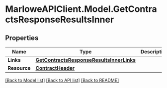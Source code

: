 # MarloweAPIClient.Model.GetContractsResponseResultsInner

## Properties

Name | Type | Description | Notes
------------ | ------------- | ------------- | -------------
**Links** | [**GetContractsResponseResultsInnerLinks**](GetContractsResponseResultsInnerLinks.md) |  | 
**Resource** | [**ContractHeader**](ContractHeader.md) |  | 

[[Back to Model list]](../README.md#documentation-for-models) [[Back to API list]](../README.md#documentation-for-api-endpoints) [[Back to README]](../README.md)

